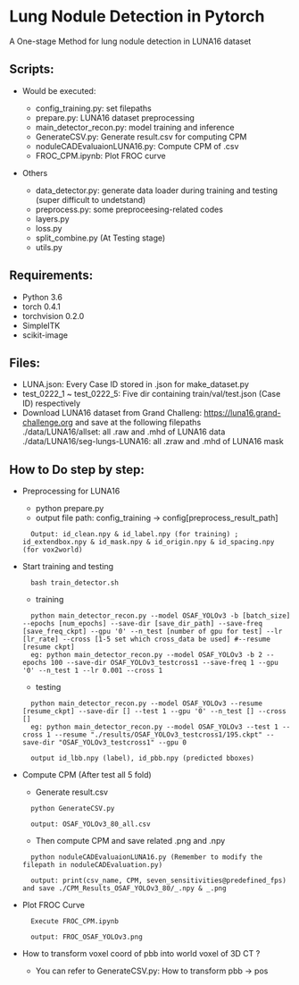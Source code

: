 # Lung Nodule Detection in Pytorch
A One-stage Method for lung nodule detection in LUNA16 dataset

## Scripts:
- Would be executed:
  - config_training.py: set filepaths   
  - prepare.py: LUNA16 dataset preprocessing   
  - main_detector_recon.py: model training and inference
  - GenerateCSV.py: Generate result.csv for computing CPM
  - noduleCADEvaluaionLUNA16.py: Compute CPM of .csv
  - FROC_CPM.ipynb: Plot FROC curve
  
- Others
  - data_detector.py: generate data loader during training and testing (super difficult to undetstand)
  - preprocess.py: some preproceesing-related codes
  - layers.py
  - loss.py
  - split_combine.py (At Testing stage)
  - utils.py

## Requirements:
- Python 3.6
- torch 0.4.1
- torchvision 0.2.0
- SimpleITK
- scikit-image

## Files:
- LUNA.json: Every Case ID stored in .json for make_dataset.py
- test_0222_1 ~ test_0222_5: Five dir containing train/val/test.json (Case ID) respectively
- Download LUNA16 dataset from Grand Challeng: https://luna16.grand-challenge.org and save at the following filepaths  
  ./data/LUNA16/allset: all .raw and .mhd of LUNA16 data  
  ./data/LUNA16/seg-lungs-LUNA16: all .zraw and .mhd of LUNA16 mask

## How to Do step by step:
- Preprocessing for LUNA16
  - python prepare.py
  - output file path: config_training -> config[preprocess_result_path]
  ```
    Output: id_clean.npy & id_label.npy (for training) ; id_extendbox.npy & id_mask.npy & id_origin.npy & id_spacing.npy (for vox2world) 
  ```
- Start training and testing
  ```
    bash train_detector.sh
  ```
  - training
  ```
    python main_detector_recon.py --model OSAF_YOLOv3 -b [batch_size] --epochs [num_epochs] --save-dir [save_dir_path] --save-freq [save_freq_ckpt] --gpu '0' --n_test [number of gpu for test] --lr [lr_rate] --cross [1-5 set which cross_data be used] #--resume [resume ckpt]
    eg: python main_detector_recon.py --model OSAF_YOLOv3 -b 2 --epochs 100 --save-dir OSAF_YOLOv3_testcross1 --save-freq 1 --gpu '0' --n_test 1 --lr 0.001 --cross 1 
  ```
  - testing
  ```
    python main_detector_recon.py --model OSAF_YOLOv3 --resume [resume_ckpt] --save-dir [] --test 1 --gpu '0' --n_test [] --cross []
    eg: python main_detector_recon.py --model OSAF_YOLOv3 --test 1 --cross 1 --resume "./results/OSAF_YOLOv3_testcross1/195.ckpt" --save-dir "OSAF_YOLOv3_testcross1" --gpu 0
  ```
  ```
    output id_lbb.npy (label), id_pbb.npy (predicted bboxes)
  ```


- Compute CPM (After test all 5 fold)
  - Generate result.csv
  ```
    python GenerateCSV.py
  ```
  ```
    output: OSAF_YOLOv3_80_all.csv
  ```
  - Then compute CPM and save related .png and .npy 
  ```
    python noduleCADEvaluaionLUNA16.py (Remember to modify the filepath in noduleCADEvaluation.py)
  ```
  ```
    output: print(csv_name, CPM, seven_sensitivities@predefined_fps) and save ./CPM_Results_OSAF_YOLOv3_80/_.npy & _.png
  ```

- Plot FROC Curve
  ```
    Execute FROC_CPM.ipynb
  ```
  ```
    output: FROC_OSAF_YOLOv3.png
  ```

- How to transform voxel coord of pbb into world voxel of 3D CT ?
  - You can refer to GenerateCSV.py: How to transform pbb -> pos
